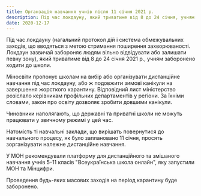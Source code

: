 ```yaml
---
title: Органзація навчання учнів після 11 січня 2021 р.
description: Під час локдауну, який триватиме від 8 до 24 січня, учням заборонено ходити до школи
date: 2020-12-17
---
```


Під час локдауну (нагальний протокол дій і система обмежувальних заходів, що вводяться з метою стримання поширення захворюваності. Локдаун зазвичай забороняє людям вільно відвідувати або залишати певну зону), який триватиме від 8 до 24 січня 2021 р., учням заборонено ходити до школи.

Міносвіти пропонує школам на вибір або організувати дистанційне навчання під час локдауну, або ж подовжити зимові канікули на завершення жорсткого карантину. Відповідний лист міністерство розіслало керівникам профільних департаментів у регіони. За їхніми словами, закон про освіту дозволяє зробити довшими канікули.

Чиновники наполягають, що державні та приватні школи не можуть працювати у звичному режимі у цей час. 

Натомість ті навчальні заклади, що вирішать повернутися до навчального процесу, як було заплановано 11 січня, просять зорганізувати належне дистанційне навчання. 

У МОН рекомендували платформу для дистанційного та змішаного навчання учнів 5-11 класів "Всеукраїнська школа онлайн", яку запустили МОН та Мінцифри.

Проведення будь-яких масових заходів на період карантину буде заборонено.